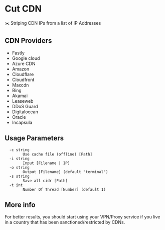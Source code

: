 # Cut CDN
✂️ Striping CDN IPs from a list of IP Addresses

## CDN Providers
* Fastly
* Google cloud
* Azure CDN
* Amazon
* Cloudflare
* Cloudfront
* Maxcdn
* Bing
* Akamai
* Leaseweb
* DDoS Guard
* Digitalocean
* Oracle
* Incapsula


## Usage Parameters
```
  -c string
    	Use cache file (offline) [Path]
  -i string
    	Input [Filename | IP]
  -o string
    	Output [Filename] (default "terminal")
  -s string
    	Save all cidr [Path]
  -t int
    	Number Of Thread [Number] (default 1)
```

## More info
For better results, you should start using your VPN/Proxy service if you live in a country that has been sanctioned/restricted by CDNs.
